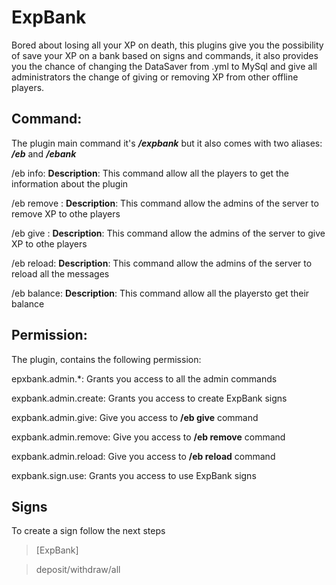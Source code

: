 # ExpBank
Bored about losing all your XP on death, this plugins give you the possibility of save your XP on a bank based on signs and commands, it also provides you the chance of changing the DataSaver from .yml to MySql and give all administrators the change of giving or removing XP from other offline players.

## Command:
The plugin main command it's ***/expbank*** but it also comes with two aliases: ***/eb***  and ***/ebank***

/eb info:
   **Description**: This command allow all the players to get the information about the plugin
   
/eb remove <player> <amount>:
   **Description**: This command allow the admins of the server to remove XP to othe players
  
/eb give <player> <amount>:
   **Description**: This command allow the admins of the server to give XP to othe players
  
/eb reload:
   **Description**: This command allow the admins of the server to reload all the messages
   
/eb balance:
   **Description**: This command allow all the playersto get their balance
  
## Permission: 
The plugin, contains the following permission:

epxbank.admin.*:
Grants you access to all the admin commands

expbank.admin.create:
Grants you access to create ExpBank signs

expbank.admin.give:
Give you access to **/eb give** command

expbank.admin.remove:
Give you access to **/eb remove** command

expbank.admin.reload:
Give you access to **/eb reload** command

expbank.sign.use:
Grants you access to use ExpBank signs

## Signs
To create a sign follow the next steps

>[ExpBank]

>deposit/withdraw/all

